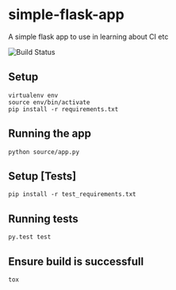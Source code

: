 # simple-flask-app
A simple flask app to use in learning about CI etc

![Build Status](https://travis-ci.org/rchakra3/simple-flask-app.svg?branch=master)


## Setup

```
virtualenv env
source env/bin/activate
pip install -r requirements.txt
```

## Running the app

```
python source/app.py
```

## Setup [Tests]

```
pip install -r test_requirements.txt
```

## Running tests

```
py.test test
```

## Ensure build is successfull

```
tox
```